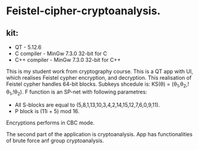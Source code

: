 # Feistel-cipher-cryptoanalysis.
## kit:
* QT - 5.12.6
* C compiler - MinGw 7.3.0 32-bit for C
* C++ compiler - MinGw 7.3.0 32-bit for C++

This is my student work from cryptography course. This is a QT app with UI, which realises Feistel cypher encryption, and decryption.
This realisation of Feistel cypher handles 64-bit blocks.
Subkeys shcedule is: KS(θ) = (θ<sub>1</sub>,θ<sub>2</sub>,!θ<sub>1</sub>,!θ<sub>2</sub>).
F function is an SP-net with following parametres:
* All S-blocks are equal to (5,8,1,13,10,3,4,2,14,15,12,7,6,0,9,11).
* P block is (11i + 5) mod 16.

Encryptions performs in CBC mode.

The second part of the application is cryptoanalysis. App has functionalities of brute force anf group cryptoanalysis.
